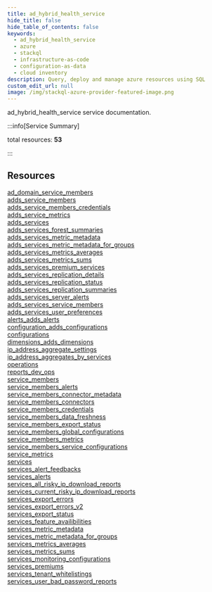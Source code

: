 ```yaml
---
title: ad_hybrid_health_service
hide_title: false
hide_table_of_contents: false
keywords:
  - ad_hybrid_health_service
  - azure
  - stackql
  - infrastructure-as-code
  - configuration-as-data
  - cloud inventory
description: Query, deploy and manage azure resources using SQL
custom_edit_url: null
image: /img/stackql-azure-provider-featured-image.png
---
```


ad_hybrid_health_service service documentation.

:::info[Service Summary]

total resources: __53__  

:::

## Resources
<div class="row">
<div class="providerDocColumn">
<a href="/services/ad_hybrid_health_service/ad_domain_service_members/">ad_domain_service_members</a><br />
<a href="/services/ad_hybrid_health_service/adds_service_members/">adds_service_members</a><br />
<a href="/services/ad_hybrid_health_service/adds_service_members_credentials/">adds_service_members_credentials</a><br />
<a href="/services/ad_hybrid_health_service/adds_service_metrics/">adds_service_metrics</a><br />
<a href="/services/ad_hybrid_health_service/adds_services/">adds_services</a><br />
<a href="/services/ad_hybrid_health_service/adds_services_forest_summaries/">adds_services_forest_summaries</a><br />
<a href="/services/ad_hybrid_health_service/adds_services_metric_metadata/">adds_services_metric_metadata</a><br />
<a href="/services/ad_hybrid_health_service/adds_services_metric_metadata_for_groups/">adds_services_metric_metadata_for_groups</a><br />
<a href="/services/ad_hybrid_health_service/adds_services_metrics_averages/">adds_services_metrics_averages</a><br />
<a href="/services/ad_hybrid_health_service/adds_services_metrics_sums/">adds_services_metrics_sums</a><br />
<a href="/services/ad_hybrid_health_service/adds_services_premium_services/">adds_services_premium_services</a><br />
<a href="/services/ad_hybrid_health_service/adds_services_replication_details/">adds_services_replication_details</a><br />
<a href="/services/ad_hybrid_health_service/adds_services_replication_status/">adds_services_replication_status</a><br />
<a href="/services/ad_hybrid_health_service/adds_services_replication_summaries/">adds_services_replication_summaries</a><br />
<a href="/services/ad_hybrid_health_service/adds_services_server_alerts/">adds_services_server_alerts</a><br />
<a href="/services/ad_hybrid_health_service/adds_services_service_members/">adds_services_service_members</a><br />
<a href="/services/ad_hybrid_health_service/adds_services_user_preferences/">adds_services_user_preferences</a><br />
<a href="/services/ad_hybrid_health_service/alerts_adds_alerts/">alerts_adds_alerts</a><br />
<a href="/services/ad_hybrid_health_service/configuration_adds_configurations/">configuration_adds_configurations</a><br />
<a href="/services/ad_hybrid_health_service/configurations/">configurations</a><br />
<a href="/services/ad_hybrid_health_service/dimensions_adds_dimensions/">dimensions_adds_dimensions</a><br />
<a href="/services/ad_hybrid_health_service/ip_address_aggregate_settings/">ip_address_aggregate_settings</a><br />
<a href="/services/ad_hybrid_health_service/ip_address_aggregates_by_services/">ip_address_aggregates_by_services</a><br />
<a href="/services/ad_hybrid_health_service/operations/">operations</a><br />
<a href="/services/ad_hybrid_health_service/reports_dev_ops/">reports_dev_ops</a><br />
<a href="/services/ad_hybrid_health_service/service_members/">service_members</a><br />
<a href="/services/ad_hybrid_health_service/service_members_alerts/">service_members_alerts</a>
</div>
<div class="providerDocColumn">
<a href="/services/ad_hybrid_health_service/service_members_connector_metadata/">service_members_connector_metadata</a><br />
<a href="/services/ad_hybrid_health_service/service_members_connectors/">service_members_connectors</a><br />
<a href="/services/ad_hybrid_health_service/service_members_credentials/">service_members_credentials</a><br />
<a href="/services/ad_hybrid_health_service/service_members_data_freshness/">service_members_data_freshness</a><br />
<a href="/services/ad_hybrid_health_service/service_members_export_status/">service_members_export_status</a><br />
<a href="/services/ad_hybrid_health_service/service_members_global_configurations/">service_members_global_configurations</a><br />
<a href="/services/ad_hybrid_health_service/service_members_metrics/">service_members_metrics</a><br />
<a href="/services/ad_hybrid_health_service/service_members_service_configurations/">service_members_service_configurations</a><br />
<a href="/services/ad_hybrid_health_service/service_metrics/">service_metrics</a><br />
<a href="/services/ad_hybrid_health_service/services/">services</a><br />
<a href="/services/ad_hybrid_health_service/services_alert_feedbacks/">services_alert_feedbacks</a><br />
<a href="/services/ad_hybrid_health_service/services_alerts/">services_alerts</a><br />
<a href="/services/ad_hybrid_health_service/services_all_risky_ip_download_reports/">services_all_risky_ip_download_reports</a><br />
<a href="/services/ad_hybrid_health_service/services_current_risky_ip_download_reports/">services_current_risky_ip_download_reports</a><br />
<a href="/services/ad_hybrid_health_service/services_export_errors/">services_export_errors</a><br />
<a href="/services/ad_hybrid_health_service/services_export_errors_v2/">services_export_errors_v2</a><br />
<a href="/services/ad_hybrid_health_service/services_export_status/">services_export_status</a><br />
<a href="/services/ad_hybrid_health_service/services_feature_availibilities/">services_feature_availibilities</a><br />
<a href="/services/ad_hybrid_health_service/services_metric_metadata/">services_metric_metadata</a><br />
<a href="/services/ad_hybrid_health_service/services_metric_metadata_for_groups/">services_metric_metadata_for_groups</a><br />
<a href="/services/ad_hybrid_health_service/services_metrics_averages/">services_metrics_averages</a><br />
<a href="/services/ad_hybrid_health_service/services_metrics_sums/">services_metrics_sums</a><br />
<a href="/services/ad_hybrid_health_service/services_monitoring_configurations/">services_monitoring_configurations</a><br />
<a href="/services/ad_hybrid_health_service/services_premiums/">services_premiums</a><br />
<a href="/services/ad_hybrid_health_service/services_tenant_whitelistings/">services_tenant_whitelistings</a><br />
<a href="/services/ad_hybrid_health_service/services_user_bad_password_reports/">services_user_bad_password_reports</a>
</div>
</div>